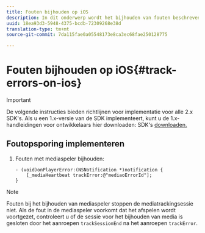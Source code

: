 ```yaml
---
title: Fouten bijhouden op iOS
description: In dit onderwerp wordt het bijhouden van fouten beschreven met behulp van de Media SDK op iOS.
uuid: 18ea93d3-5948-4375-bcdb-72309268e38d
translation-type: tm+mt
source-git-commit: 7da115fae0a05548173e8ca3ec68fae250128775

---
```



# Fouten bijhouden op iOS{#track-errors-on-ios}

>[!IMPORTANT]
>
>De volgende instructies bieden richtlijnen voor implementatie voor alle 2.x SDK&#39;s. Als u een 1.x-versie van de SDK implementeert, kunt u de 1.x-handleidingen voor ontwikkelaars hier downloaden: SDK&#39;s [downloaden.](/help/sdk-implement/download-sdks.md)

## Foutopsporing implementeren

1. Fouten met mediaspeler bijhouden:

   ```
   - (void)onPlayerError:(NSNotification *)notification { 
       [_mediaHeartbeat trackError:@"mediaoErrorId"]; 
   }
   ```

>[!NOTE]
>
>Fouten bij het bijhouden van mediaspeler stoppen de mediatrackingsessie niet. Als de fout in de mediaspeler voorkomt dat het afspelen wordt voortgezet, controleert u of de sessie voor het bijhouden van media is gesloten door het aanroepen `trackSessionEnd` na het aanroepen `trackError`.

